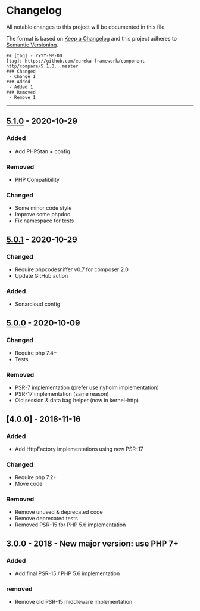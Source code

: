 # Changelog
All notable changes to this project will be documented in this file.

The format is based on [Keep a Changelog](http://keepachangelog.com/en/1.0.0/)
and this project adheres to [Semantic Versioning](http://semver.org/spec/v2.0.0.html).

```
## [tag] - YYYY-MM-DD
[tag]: https://github.com/eureka-framework/component-http/compare/5.1.0...master
### Changed
 - Change 1
### Added
 - Added 1
### Removed
 - Remove 1
```
----

## [5.1.0] - 2020-10-29
[5.1.0]: https://github.com/eureka-framework/component-http/compare/5.0.1...5.1.0
### Added
 - Add PHPStan + config
### Removed
 - PHP Compatibility
### Changed
 - Some minor code style
 - Improve some phpdoc
 - Fix namespace for tests

## [5.0.1] - 2020-10-29
[5.0.1]: https://github.com/eureka-framework/component-http/compare/5.0.0...5.0.1
### Changed
 - Require phpcodesniffer v0.7 for composer 2.0
 - Update GitHub action
### Added
 - Sonarcloud config

## [5.0.0] - 2020-10-09
[5.0.0]: https://github.com/eureka-framework/component-http/compare/4.0.0...5.0.0
### Changed
 - Require php 7.4+
 - Tests
### Removed
 - PSR-7 implementation (prefer use nyholm implementation)
 - PSR-17 implementation (same reason)
 - Old session & data bag helper (now in kernel-http)


## [4.0.0] - 2018-11-16
[5.0.0]: https://github.com/eureka-framework/component-http/compare/3.0.0...4.0.0
### Added
 - Add HttpFactory implementations using new PSR-17
### Changed
 - Require php 7.2+
 - Move code
### Removed
 - Remove unused & deprecated code
 - Remove deprecated tests
 - Removed PSR-15 for PHP 5.6 implementation

## 3.0.0 - 2018 - New major version: use PHP 7+
### Added
 - Add final PSR-15 / PHP 5.6 implementation
### removed
 - Remove old PSR-15 middleware implementation
